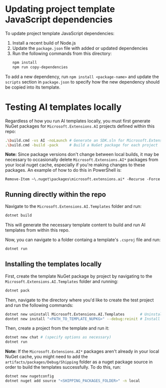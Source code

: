 # Updating project template JavaScript dependencies

To update project template JavaScript dependencies:
1. Install a recent build of Node.js
2. Update the `package.json` file with added or updated dependencies
3. Run the following commands from this directory:
    ```sh
    npm install
    npm run copy-dependencies
    ```

To add a new dependency, run `npm install <package-name>` and update the `scripts` section in `package.json` to specify how the new dependency should be copied into its template.

# Testing AI templates locally

Regardless of how you run AI templates locally, you must first generate NuGet packages for `Microsoft.Extensions.AI` projects defined within this repo:
```sh
.\build.cmd -vs AI -noLaunch # Generate an SDK.sln for Microsoft.Extensions.AI* projects
.\build.cmd -build -pack     # Build a NuGet package for each project
```

**Note:** Since package versions don't change between local builds, it may be necessary to occasionally delete `Microsoft.Extensions.AI*` packages from your local nuget cache, especially if you're making changes to these packages. An example of how to do this in PowerShell is:
```pwsh
Remove-Item ~\.nuget\packages\microsoft.extensions.ai* -Recurse -Force
```

## Running directly within the repo

Navigate to the `Microsoft.Extensions.AI.Templates` folder and run:
```sh
dotnet build
```

This will generate the necessary template content to build and run AI templates from within this repo.

Now, you can navigate to a folder containg a template's `.csproj` file and run:
```sh
dotnet run
```

## Installing the templates locally

First, create the template NuGet package by project by navigating to the `Microsoft.Extensions.AI.Templates` folder and running:
```sh
dotnet pack
```

Then, navigate to the directory where you'd like to create the test project and run the following commands:
```sh
dotnet new uninstall Microsoft.Extensions.AI.Templates       # Uninstall any existing version of the templates
dontet new install "<PATH_TO_TEMPLATE_NUPKG>" --debug:reinit # Install the template from the generated .nupkg file (in the artifacts/packages folder)
```

Then, create a project from the template and run it:
```sh
dotnet new chat # (specify options as necessary)
dotnet run
```

**Note:** If the `Microsoft.Extensions.AI*` packages aren't already in your local NuGet cache, you might need to add the `artifacts/packages/Debug/Shipping` folder as a nuget package source in order to build the templates successfully. To do this, run:
```sh
dotnet new nugetconfig
dotnet nuget add source "<SHIPPING_PACKAGES_FOLDER>" -n local
```
